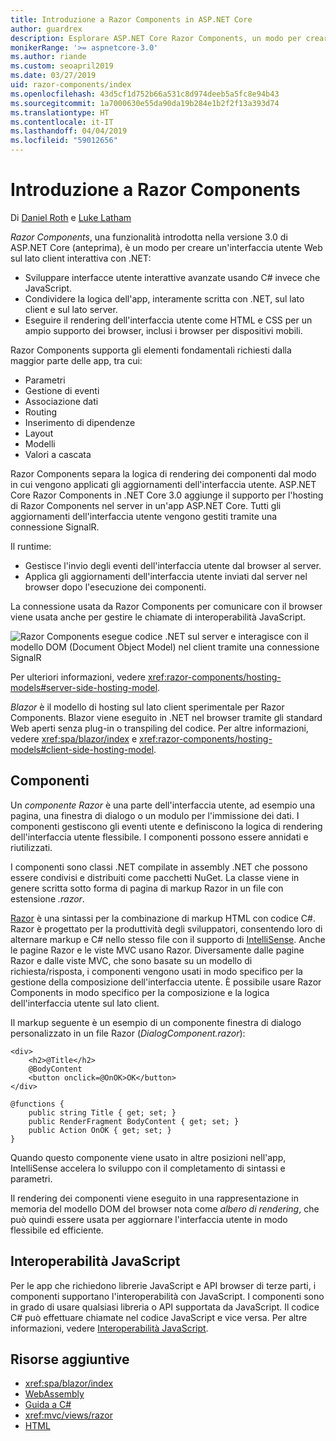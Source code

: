 ```yaml
---
title: Introduzione a Razor Components in ASP.NET Core
author: guardrex
description: Esplorare ASP.NET Core Razor Components, un modo per creare un'interfaccia utente Web sul lato client interattiva con .NET in un'app ASP.NET Core.
monikerRange: '>= aspnetcore-3.0'
ms.author: riande
ms.custom: seoapril2019
ms.date: 03/27/2019
uid: razor-components/index
ms.openlocfilehash: 43d5cf1d752b66a531c8d974deeb5a5fc8e94b43
ms.sourcegitcommit: 1a7000630e55da90da19b284e1b2f2f13a393d74
ms.translationtype: HT
ms.contentlocale: it-IT
ms.lasthandoff: 04/04/2019
ms.locfileid: "59012656"
---
```

# <a name="introduction-to-razor-components"></a>Introduzione a Razor Components

Di [Daniel Roth](https://github.com/danroth27) e [Luke Latham](https://github.com/guardrex)

*Razor Components*, una funzionalità introdotta nella versione 3.0 di ASP.NET Core (anteprima), è un modo per creare un'interfaccia utente Web sul lato client interattiva con .NET:

* Sviluppare interfacce utente interattive avanzate usando C# invece che JavaScript.
* Condividere la logica dell'app, interamente scritta con .NET, sul lato client e sul lato server.
* Eseguire il rendering dell'interfaccia utente come HTML e CSS per un ampio supporto dei browser, inclusi i browser per dispositivi mobili.

Razor Components supporta gli elementi fondamentali richiesti dalla maggior parte delle app, tra cui:

* Parametri
* Gestione di eventi
* Associazione dati
* Routing
* Inserimento di dipendenze
* Layout
* Modelli
* Valori a cascata

Razor Components separa la logica di rendering dei componenti dal modo in cui vengono applicati gli aggiornamenti dell'interfaccia utente. ASP.NET Core Razor Components in .NET Core 3.0 aggiunge il supporto per l'hosting di Razor Components nel server in un'app ASP.NET Core. Tutti gli aggiornamenti dell'interfaccia utente vengono gestiti tramite una connessione SignalR.

Il runtime:

* Gestisce l'invio degli eventi dell'interfaccia utente dal browser al server.
* Applica gli aggiornamenti dell'interfaccia utente inviati dal server nel browser dopo l'esecuzione dei componenti.

La connessione usata da Razor Components per comunicare con il browser viene usata anche per gestire le chiamate di interoperabilità JavaScript.

![Razor Components esegue codice .NET sul server e interagisce con il modello DOM (Document Object Model) nel client tramite una connessione SignalR](index/_static/aspnet-core-razor-components.png)

Per ulteriori informazioni, vedere <xref:razor-components/hosting-models#server-side-hosting-model>.

*Blazor* è il modello di hosting sul lato client sperimentale per Razor Components. Blazor viene eseguito in .NET nel browser tramite gli standard Web aperti senza plug-in o transpiling del codice. Per altre informazioni, vedere <xref:spa/blazor/index> e <xref:razor-components/hosting-models#client-side-hosting-model>.

## <a name="components"></a>Componenti

Un *componente Razor* è una parte dell'interfaccia utente, ad esempio una pagina, una finestra di dialogo o un modulo per l'immissione dei dati. I componenti gestiscono gli eventi utente e definiscono la logica di rendering dell'interfaccia utente flessibile. I componenti possono essere annidati e riutilizzati.

I componenti sono classi .NET compilate in assembly .NET che possono essere condivisi e distribuiti come pacchetti NuGet. La classe viene in genere scritta sotto forma di pagina di markup Razor in un file con estensione *.razor*.

[Razor](xref:mvc/views/razor) è una sintassi per la combinazione di markup HTML con codice C#. Razor è progettato per la produttività degli sviluppatori, consentendo loro di alternare markup e C# nello stesso file con il supporto di [IntelliSense](/visualstudio/ide/using-intellisense). Anche le pagine Razor e le viste MVC usano Razor. Diversamente dalle pagine Razor e dalle viste MVC, che sono basate su un modello di richiesta/risposta, i componenti vengono usati in modo specifico per la gestione della composizione dell'interfaccia utente. È possibile usare Razor Components in modo specifico per la composizione e la logica dell'interfaccia utente sul lato client.

Il markup seguente è un esempio di un componente finestra di dialogo personalizzato in un file Razor (*DialogComponent.razor*):

```cshtml
<div>
    <h2>@Title</h2>
    @BodyContent
    <button onclick=@OnOK>OK</button>
</div>

@functions {
    public string Title { get; set; }
    public RenderFragment BodyContent { get; set; }
    public Action OnOK { get; set; }
}
```

Quando questo componente viene usato in altre posizioni nell'app, IntelliSense accelera lo sviluppo con il completamento di sintassi e parametri.

Il rendering dei componenti viene eseguito in una rappresentazione in memoria del modello DOM del browser nota come *albero di rendering*, che può quindi essere usata per aggiornare l'interfaccia utente in modo flessibile ed efficiente.

## <a name="javascript-interop"></a>Interoperabilità JavaScript

Per le app che richiedono librerie JavaScript e API browser di terze parti, i componenti supportano l'interoperabilità con JavaScript. I componenti sono in grado di usare qualsiasi libreria o API supportata da JavaScript. Il codice C# può effettuare chiamate nel codice JavaScript e vice versa. Per altre informazioni, vedere [Interoperabilità JavaScript](xref:razor-components/javascript-interop).

## <a name="additional-resources"></a>Risorse aggiuntive

* <xref:spa/blazor/index>
* [WebAssembly](http://webassembly.org/)
* [Guida a C#](/dotnet/csharp/)
* <xref:mvc/views/razor>
* [HTML](https://www.w3.org/html/)
